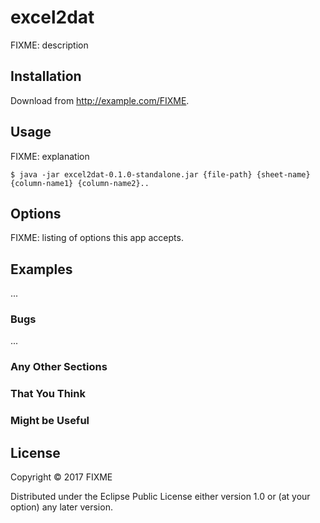 # excel2dat

FIXME: description

## Installation

Download from http://example.com/FIXME.

## Usage

FIXME: explanation

    $ java -jar excel2dat-0.1.0-standalone.jar {file-path} {sheet-name} {column-name1} {column-name2}..

## Options

FIXME: listing of options this app accepts.

## Examples

...

### Bugs

...

### Any Other Sections
### That You Think
### Might be Useful

## License

Copyright © 2017 FIXME

Distributed under the Eclipse Public License either version 1.0 or (at
your option) any later version.
